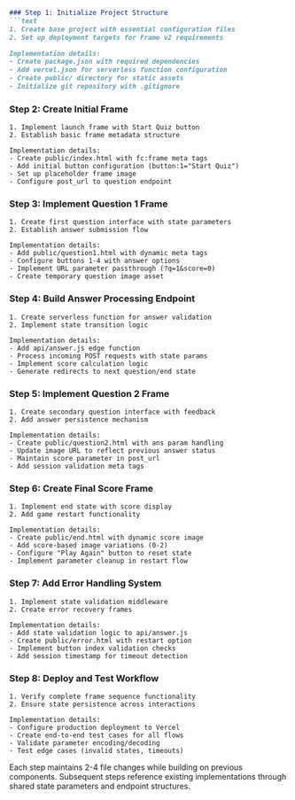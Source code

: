 ```markdown
### Step 1: Initialize Project Structure
```text
1. Create base project with essential configuration files
2. Set up deployment targets for Frame v2 requirements

Implementation details:
- Create package.json with required dependencies
- Add vercel.json for serverless function configuration
- Create public/ directory for static assets
- Initialize git repository with .gitignore
```

### Step 2: Create Initial Frame
```text
1. Implement launch frame with Start Quiz button
2. Establish basic frame metadata structure

Implementation details:
- Create public/index.html with fc:frame meta tags
- Add initial button configuration (button:1="Start Quiz")
- Set up placeholder frame image
- Configure post_url to question endpoint
```

### Step 3: Implement Question 1 Frame
```text
1. Create first question interface with state parameters
2. Establish answer submission flow

Implementation details:
- Add public/question1.html with dynamic meta tags
- Configure buttons 1-4 with answer options
- Implement URL parameter passthrough (?q=1&score=0)
- Create temporary question image asset
```

### Step 4: Build Answer Processing Endpoint
```text
1. Create serverless function for answer validation
2. Implement state transition logic

Implementation details:
- Add api/answer.js edge function
- Process incoming POST requests with state params
- Implement score calculation logic
- Generate redirects to next question/end state
```

### Step 5: Implement Question 2 Frame
```text
1. Create secondary question interface with feedback
2. Add answer persistence mechanism

Implementation details:
- Create public/question2.html with ans param handling
- Update image URL to reflect previous answer status
- Maintain score parameter in post_url
- Add session validation meta tags
```

### Step 6: Create Final Score Frame
```text
1. Implement end state with score display
2. Add game restart functionality

Implementation details:
- Create public/end.html with dynamic score image
- Add score-based image variations (0-2)
- Configure "Play Again" button to reset state
- Implement parameter cleanup in restart flow
```

### Step 7: Add Error Handling System
```text
1. Implement state validation middleware
2. Create error recovery frames

Implementation details:
- Add state validation logic to api/answer.js
- Create public/error.html with restart option
- Implement button index validation checks
- Add session timestamp for timeout detection
```

### Step 8: Deploy and Test Workflow
```text
1. Verify complete frame sequence functionality
2. Ensure state persistence across interactions

Implementation details:
- Configure production deployment to Vercel
- Create end-to-end test cases for all flows
- Validate parameter encoding/decoding
- Test edge cases (invalid states, timeouts)
```

Each step maintains 2-4 file changes while building on previous components. Subsequent steps reference existing implementations through shared state parameters and endpoint structures.
```
